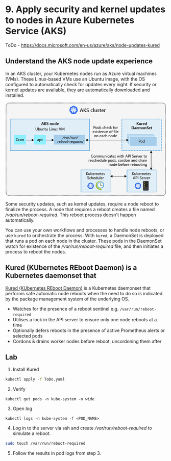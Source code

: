 # 9. Apply security and kernel updates to nodes in Azure Kubernetes Service (AKS)

ToDo - https://docs.microsoft.com/en-us/azure/aks/node-updates-kured

## Understand the AKS node update experience
In an AKS cluster, your Kubernetes nodes run as Azure virtual machines (VMs). These Linux-based VMs use an Ubuntu image, with the OS configured to automatically check for updates every night. If security or kernel updates are available, they are automatically downloaded and installed.

![](img/node-reboot-process.png)

Some security updates, such as kernel updates, require a node reboot to finalize the process. A node that requires a reboot creates a file named */var/run/reboot-required*. This reboot process doesn't happen automatically.

You can use your own workflows and processes to handle node reboots, or use `kured` to orchestrate the process. With `kured`, a DaemonSet is deployed that runs a pod on each node in the cluster. These pods in the DaemonSet watch for existence of the */var/run/reboot-required* file, and then initiates a process to reboot the nodes.

## Kured (KUbernetes REboot Daemon) is a Kubernetes daemonset that
[Kured (KUbernetes REboot Daemon)](https://github.com/weaveworks/kured) is a Kubernetes daemonset that performs safe automatic node reboots when the need to do so is indicated by the package management system of the underlying OS.

* Watches for the presence of a reboot sentinel e.g. `/var/run/reboot-required`
* Utilises a lock in the API server to ensure only one node reboots at a time
* Optionally defers reboots in the presence of active Prometheus alerts or selected pods
* Cordons & drains worker nodes before reboot, uncordoning them after

## Lab

1. Install Kured

```bash
kubectl apply -f ToDo.yaml
```

2. Verify

```
kubectl get pods -n kube-system -o wide
```

3. Open log

```
kubectl logs -n kube-system -f <POD_NAME>
```

4. Log in to the server via ssh and create */var/run/reboot-required* to simulate a reboot.

```bash
sudo touch /var/run/reboot-required
```

5. Follow the results in pod logs from step 3.
